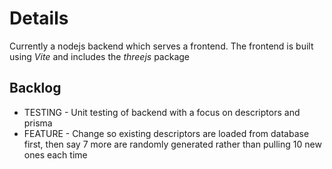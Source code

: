 # Details

Currently a nodejs backend which serves a frontend. The frontend is built using _Vite_ and includes the _threejs_ package

## Backlog

- TESTING - Unit testing of backend with a focus on descriptors and prisma
- FEATURE - Change so existing descriptors are loaded from database first, then say 7 more are randomly generated rather than pulling 10 new ones each time
